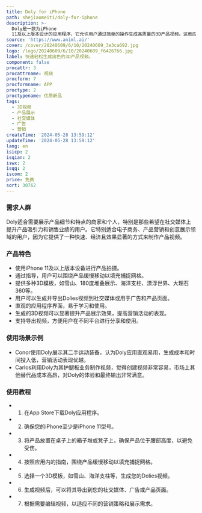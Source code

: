 ```yaml
---
title: Doly for iPhone
path: shejiaomeiti/doly-for-iphone
description: >-
  Doly是一款为iPhone
  11及以上版本设计的应用程序，它允许用户通过简单的操作生成高质量的3D产品视频。这款应用通过提供一系列3D模板，使得用户能够快速创建出吸引人的产品展示视频，从而提升产品在社交媒体、广告或产品页面上的呈现效果。Doly的主要优点包括易用性、成本效益和高效的视频生成速度。
source: 'https://www.animl.ai/'
cover: /cover/20240609/6/10/20240609_3e3ca692.jpg
logo: /logo/20240609/6/10/20240609_f6426766.jpg
label: 快速轻松生成出色的3D产品视频。
component: false
procattr: 3
procattrname: 视频
procform: 7
procformname: APP
proctype: 2
proctypename: 优质新品
tags:
  - 3D视频
  - 产品展示
  - 社交媒体
  - 广告
  - 营销
createTime: '2024-05-28 13:59:12'
updateTime: '2024-05-28 13:59:12'
lang: en
isicp: 2
isqian: 2
iswx: 2
isqq: 2
iscom: 2
price: 免费
sort: 30762
---
```




### 需求人群
Doly适合需要展示产品细节和特点的商家和个人，特别是那些希望在社交媒体上提升产品吸引力和销售业绩的用户。它特别适合电子商务、产品营销和创意展示领域的用户，因为它提供了一种快速、经济且效果显著的方式来制作产品视频。

### 产品特色
* 使用iPhone 11及以上版本设备进行产品拍摄。
* 通过指导，用户可以围绕产品缓慢移动以填充捕捉网格。
* 提供多种3D模板，如雪山、180度堆叠展示、海洋支柱、漂浮世界、大理石360等。
* 用户可以生成并导出Dolies视频到社交媒体或用于广告和产品页面。
* 直观的应用程序界面，易于学习和使用。
* 生成的3D视频可以显著提升产品展示效果，提高营销活动的表现。
* 支持导出视频，方便用户在不同平台进行分享和使用。

### 使用场景示例
* Conor使用Doly展示其二手运动装备，认为Doly应用直观易用，生成成本和时间投入低，营销活动表现优越。
* Carlos利用Doly为其护腿板业务制作视频，觉得创建视频非常容易，市场上其他替代品成本高昂，对Doly的体验和最终输出非常满意。

### 使用教程
* 1. 在App Store下载Doly应用程序。
* 2. 确保您的iPhone至少是iPhone 11型号。
* 3. 将产品放置在桌子上的箱子堆或凳子上，确保产品位于腰部高度，以避免受伤。
* 4. 按照应用内的指南，围绕产品缓慢移动以填充捕捉网格。
* 5. 选择一个3D模板，如雪山、海洋支柱等，生成您的Dolies视频。
* 6. 生成视频后，可以将其导出到您的社交媒体、广告或产品页面。
* 7. 根据需要编辑视频，以适应不同的营销策略和展示需求。

  
